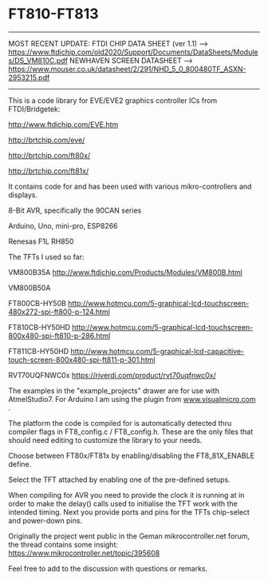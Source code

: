 # FT810-FT813
------------------------------------------------------------------
MOST RECENT UPDATE:
FTDI CHIP DATA SHEET (ver 1.1) --> https://www.ftdichip.com/old2020/Support/Documents/DataSheets/Modules/DS_VM810C.pdf
NEWHAVEN SCREEN DATASHEET --> https://www.mouser.co.uk/datasheet/2/291/NHD_5_0_800480TF_ASXN-2953215.pdf

-------------------------------------------------------------------

This is a code library for EVE/EVE2 graphics controller ICs from FTDI/Bridgetek:

http://www.ftdichip.com/EVE.htm

http://brtchip.com/eve/

http://brtchip.com/ft80x/

http://brtchip.com/ft81x/

It contains code for and has been used with various mikro-controllers and displays.

8-Bit AVR, specifically the 90CAN series

Arduino, Uno, mini-pro, ESP8266

Renesas F1L RH850

The TFTs I used so far:

VM800B35A http://www.ftdichip.com/Products/Modules/VM800B.html

VM800B50A

FT800CB-HY50B http://www.hotmcu.com/5-graphical-lcd-touchscreen-480x272-spi-ft800-p-124.html

FT810CB-HY50HD http://www.hotmcu.com/5-graphical-lcd-touchscreen-800x480-spi-ft810-p-286.html

FT811CB-HY50HD  http://www.hotmcu.com/5-graphical-lcd-capacitive-touch-screen-800x480-spi-ft811-p-301.html

RVT70UQFNWC0x https://riverdi.com/product/rvt70uqfnwc0x/


The examples in the "example_projects" drawer are for use with AtmelStudio7. For Arduino I am using the plugin from www.visualmicro.com .

The platform the code is compiled for is automatically detected thru compiler flags in FT8_config.c / FT8_config.h. These are the only files that should need editing to customize the library to your needs.

Choose between FT80x/FT81x by enabling/disabling the FT8_81X_ENABLE define.

Select the TFT attached by enabling one of the pre-defined setups.

When compiling for AVR you need to provide the clock it is running at in order to make the delay() calls used to initialise the TFT work with the intended timing. Next you provide ports and pins for the TFTs chip-select and power-down pins.


Originally the project went public in the Geman mikrocontroller.net forum, the thread contains some insight: https://www.mikrocontroller.net/topic/395608

Feel free to add to the discussion with questions or remarks.
